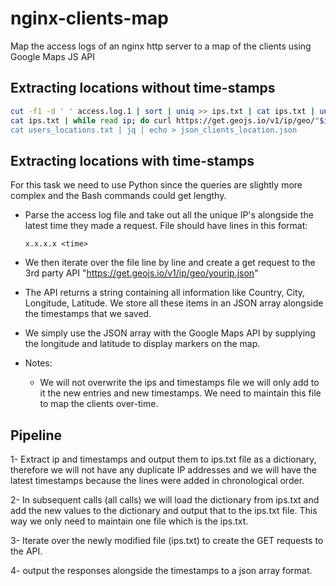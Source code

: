 # nginx-clients-map
Map the access logs of an nginx http server to a map of the clients using Google Maps JS API

## Extracting locations without time-stamps

```bash
cut -f1 -d ' ' access.log.1 | sort | uniq >> ips.txt | cat ips.txt | uniq > ips.txt
cat ips.txt | while read ip; do curl https://get.geojs.io/v1/ip/geo/"$ip$.json >> users_locations.txt; done
cat users_locations.txt | jq | echo > json_clients_location.json
```

## Extracting locations with time-stamps

For this task we need to use Python since the queries are slightly more complex and the Bash commands could get lengthy.

* Parse the access log file and take out all the unique IP's alongside the latest time they made a request. File should have lines in this format:
    
    ```x.x.x.x <time>```

* We then iterate over the file line by line and create a get request to the 3rd party API "https://get.geojs.io/v1/ip/geo/yourip.json"

* The API returns a string containing all information like Country, City, Longitude, Latitude. We store all these items in an JSON array alongside the timestamps that we saved.

* We simply use the JSON array with the Google Maps API by supplying the longitude and latitude to display markers on the map. 

* Notes: 
    - We will not overwrite the ips and timestamps file we will only add to it the new entries and new timestamps. We need to maintain this file to map the clients over-time.

## Pipeline

1- Extract ip and timestamps and output them to ips.txt file as a dictionary, therefore we will not have any duplicate IP addresses and we will have the latest timestamps because the lines were added in chronological order. 

2- In subsequent calls (all calls) we will load the dictionary from ips.txt and add the new values to the dictionary and output that to the ips.txt file. This way we only need to maintain one file which is the ips.txt.

3- Iterate over the newly modified file (ips.txt) to create the GET requests to the API.

4- output the responses alongside the timestamps to a json array format.
